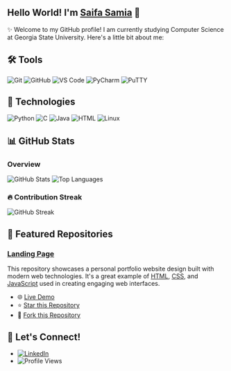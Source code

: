 ## Hello World! I'm [Saifa Samia](https://www.linkedin.com/in/saifa-samia-8616b721a/) 👋

✨ Welcome to my GitHub profile! I am currently studying Computer Science at Georgia State University. Here's a little bit about me:

## 🛠️ Tools
![Git](https://img.shields.io/badge/Git-F05032?style=for-the-badge&logo=git&logoColor=white)
![GitHub](https://img.shields.io/badge/GitHub-181717?style=for-the-badge&logo=github&logoColor=white)
![VS Code](https://img.shields.io/badge/VS%20Code-0078D4?style=for-the-badge&logo=visual-studio-code&logoColor=white)
![PyCharm](https://img.shields.io/badge/PyCharm-000000?style=for-the-badge&logo=pycharm&logoColor=white)
![PuTTY](https://img.shields.io/badge/PuTTY-023130?style=for-the-badge&logo=putty&logoColor=white)

## 🔭 Technologies
![Python](https://img.shields.io/badge/Python-3776AB?style=for-the-badge&logo=python&logoColor=white)
![C](https://img.shields.io/badge/C-00599C?style=for-the-badge&logo=c&logoColor=white)
![Java](https://img.shields.io/badge/Java-F80000?style=for-the-badge&logo=oracle&logoColor=white)
![HTML](https://img.shields.io/badge/HTML-E34F26?style=for-the-badge&logo=html5&logoColor=white)
![Linux](https://img.shields.io/badge/Linux-FCC624?style=for-the-badge&logo=linux&logoColor=black)

<!--![Node.js](https://img.shields.io/badge/-Node.js-8CC84B?style=flat&logo=node.js)-->
<!-- ![Assembly](https://img.shields.io/badge/-Assembly-6E4C41?style=flat&logo=undefined) -->

## 📊 GitHub Stats
### Overview
![GitHub Stats](https://github-readme-stats.vercel.app/api?username=itssaifa&show_icons=true&hide_title=true&hide=prs&count_private=true&include_all_commits=true&theme=dark)
![Top Languages](https://github-readme-stats.vercel.app/api/top-langs/?username=itssaifa&layout=compact&theme=dark)

### 🔥 Contribution Streak
![GitHub Streak](https://github-readme-streak-stats.herokuapp.com/?user=itssaifa&theme=dark)

<!-- ### Activity Graph
// ![Activity Graph](https://activity-graph.herokuapp.com/graph?username=itssaifa&theme=github) -->

<!--## 🏆 GitHub Trophies
[![Trophies](https://github-profile-trophy.vercel.app/?username=itssaifa)](https://github.com/itssaifa) -->

## 🌟 Featured Repositories
### [Landing Page](https://github.com/itssaifa/landing-page)
This repository showcases a personal portfolio website design built with modern web technologies. It's a great example of [HTML](https://img.shields.io/badge/-HTML-E34F26?style=flat&logo=html5&logoColor=white), [CSS](https://img.shields.io/badge/-CSS-1572B6?style=flat&logo=css3&logoColor=white), and [JavaScript](https://img.shields.io/badge/-JavaScript-F7DF1E?style=flat&logo=javascript&logoColor=black) used in creating engaging web interfaces.

- 🌐 [Live Demo](https://itssaifa.github.io/landing-page/)
- ⭐ [Star this Repository](https://github.com/itssaifa/landing-page/stargazers)
- 🍴 [Fork this Repository](https://github.com/itssaifa/landing-page/fork)

<!-- ![Landing Page Screenshot](https://your-image-host.com/landing-page-screenshot.png) -->
<!-- - **[Another Repo](https://github.com/itssaifa/another-repo)**
  - Brief description of this repository. -->
  
## 🔗 Let's Connect!
- [![LinkedIn](https://img.shields.io/badge/LinkedIn-%230077B5?style=flat&logo=linkedin&logoColor=white)](https://www.linkedin.com/in/saifa-samia-8616b721a/)
- ![Profile Views](https://visitor-badge.laobi.icu/badge?page_id=itssaifa.itssaifa)



<!-- 
- 🔭 I’m currently working on ...
- 🌱 I’m currently learning ...
- 👯 I’m looking to collaborate on ...
- 🤔 I’m looking for help with ...
- 💬 Ask me about ...
- 📫 How to reach me: ...
- 😄 Pronouns: ...
- ⚡ Fun fact: ...
-->
